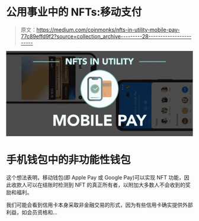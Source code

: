 # 公用事业中的 NFTs:移动支付

> 原文：<https://medium.com/coinmonks/nfts-in-utility-mobile-pay-77c89effd9f2?source=collection_archive---------28----------------------->

![](img/fa4afbb568e57761b5349a7d58169079.png)

# 手机钱包中的非功能性钱包

这个想法表明，移动钱包(即 Apple Pay 或 Google Pay)可以实现 NFT 功能，因此收款人可以在结账时检测到 NFT 的真正所有者，以附加大多数人不会收到的奖励和福利。

我们可能会看到信用卡本身采取非金融交易的形式，因为有些信用卡确实提供外部利益，如会员资格和…